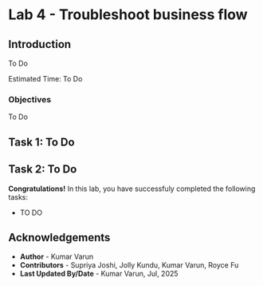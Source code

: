 # Lab 4 - Troubleshoot business flow

## Introduction

To Do

Estimated Time: To Do

### Objectives
To Do

## Task 1: To Do

## Task 2: To Do

**Congratulations!** In this lab, you have successfuly completed the following tasks:
- TO DO


## Acknowledgements
* **Author** - Kumar Varun
* **Contributors** -  Supriya Joshi, Jolly Kundu, Kumar Varun, Royce Fu
* **Last Updated By/Date** -  Kumar Varun, Jul, 2025
